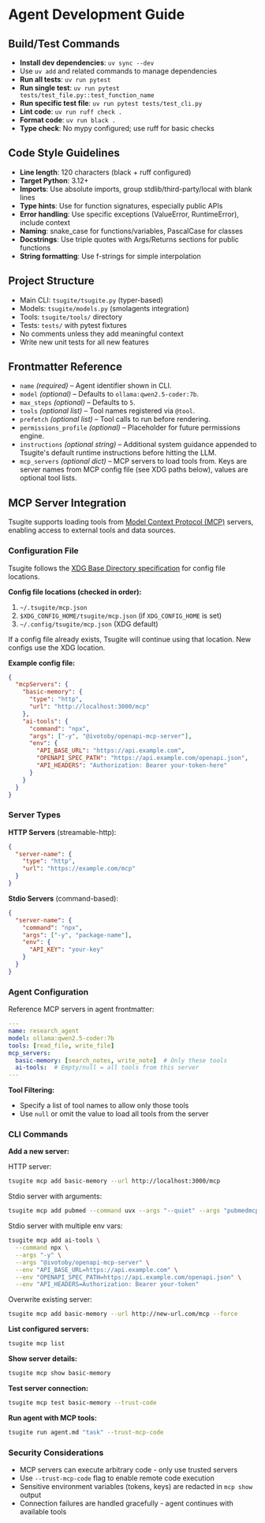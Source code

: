 # Agent Development Guide

## Build/Test Commands

- **Install dev dependencies**: `uv sync --dev`
- Use `uv add` and related commands to manage dependencies
- **Run all tests**: `uv run pytest`
- **Run single test**: `uv run pytest tests/test_file.py::test_function_name`
- **Run specific test file**: `uv run pytest tests/test_cli.py`
- **Lint code**: `uv run ruff check .`
- **Format code**: `uv run black .`
- **Type check**: No mypy configured; use ruff for basic checks

## Code Style Guidelines

- **Line length**: 120 characters (black + ruff configured)
- **Target Python**: 3.12+
- **Imports**: Use absolute imports, group stdlib/third-party/local with blank lines
- **Type hints**: Use for function signatures, especially public APIs
- **Error handling**: Use specific exceptions (ValueError, RuntimeError), include context
- **Naming**: snake_case for functions/variables, PascalCase for classes
- **Docstrings**: Use triple quotes with Args/Returns sections for public functions
- **String formatting**: Use f-strings for simple interpolation

## Project Structure

- Main CLI: `tsugite/tsugite.py` (typer-based)
- Models: `tsugite/models.py` (smolagents integration)
- Tools: `tsugite/tools/` directory
- Tests: `tests/` with pytest fixtures
- No comments unless they add meaningful context
- Write new unit tests for all new features

## Frontmatter Reference

- `name` *(required)* – Agent identifier shown in CLI.
- `model` *(optional)* – Defaults to `ollama:qwen2.5-coder:7b`.
- `max_steps` *(optional)* – Defaults to `5`.
- `tools` *(optional list)* – Tool names registered via `@tool`.
- `prefetch` *(optional list)* – Tool calls to run before rendering.
- `permissions_profile` *(optional)* – Placeholder for future permissions engine.
- `instructions` *(optional string)* – Additional system guidance appended to Tsugite's default runtime instructions before hitting the LLM.
- `mcp_servers` *(optional dict)* – MCP servers to load tools from. Keys are server names from MCP config file (see XDG paths below), values are optional tool lists.

## MCP Server Integration

Tsugite supports loading tools from [Model Context Protocol (MCP)](https://modelcontextprotocol.io/) servers, enabling access to external tools and data sources.

### Configuration File

Tsugite follows the [XDG Base Directory specification](https://wiki.archlinux.org/title/XDG_Base_Directory) for config file locations.

**Config file locations (checked in order):**
1. `~/.tsugite/mcp.json`
2. `$XDG_CONFIG_HOME/tsugite/mcp.json` (if `XDG_CONFIG_HOME` is set)
3. `~/.config/tsugite/mcp.json` (XDG default)

If a config file already exists, Tsugite will continue using that location. New configs use the XDG location.

**Example config file:**

```json
{
  "mcpServers": {
    "basic-memory": {
      "type": "http",
      "url": "http://localhost:3000/mcp"
    },
    "ai-tools": {
      "command": "npx",
      "args": ["-y", "@ivotoby/openapi-mcp-server"],
      "env": {
        "API_BASE_URL": "https://api.example.com",
        "OPENAPI_SPEC_PATH": "https://api.example.com/openapi.json",
        "API_HEADERS": "Authorization: Bearer your-token-here"
      }
    }
  }
}
```

### Server Types

**HTTP Servers** (streamable-http):
```json
{
  "server-name": {
    "type": "http",
    "url": "https://example.com/mcp"
  }
}
```

**Stdio Servers** (command-based):
```json
{
  "server-name": {
    "command": "npx",
    "args": ["-y", "package-name"],
    "env": {
      "API_KEY": "your-key"
    }
  }
}
```

### Agent Configuration

Reference MCP servers in agent frontmatter:

```yaml
---
name: research_agent
model: ollama:qwen2.5-coder:7b
tools: [read_file, write_file]
mcp_servers:
  basic-memory: [search_notes, write_note]  # Only these tools
  ai-tools:  # Empty/null = all tools from this server
---
```

**Tool Filtering:**
- Specify a list of tool names to allow only those tools
- Use `null` or omit the value to load all tools from the server

### CLI Commands

**Add a new server:**

HTTP server:
```bash
tsugite mcp add basic-memory --url http://localhost:3000/mcp
```

Stdio server with arguments:
```bash
tsugite mcp add pubmed --command uvx --args "--quiet" --args "pubmedmcp@0.1.3" --env "UV_PYTHON=3.12"
```

Stdio server with multiple env vars:
```bash
tsugite mcp add ai-tools \
  --command npx \
  --args "-y" \
  --args "@ivotoby/openapi-mcp-server" \
  --env "API_BASE_URL=https://api.example.com" \
  --env "OPENAPI_SPEC_PATH=https://api.example.com/openapi.json" \
  --env "API_HEADERS=Authorization: Bearer your-token"
```

Overwrite existing server:
```bash
tsugite mcp add basic-memory --url http://new-url.com/mcp --force
```

**List configured servers:**
```bash
tsugite mcp list
```

**Show server details:**
```bash
tsugite mcp show basic-memory
```

**Test server connection:**
```bash
tsugite mcp test basic-memory --trust-code
```

**Run agent with MCP tools:**
```bash
tsugite run agent.md "task" --trust-mcp-code
```

### Security Considerations

- MCP servers can execute arbitrary code - only use trusted servers
- Use `--trust-mcp-code` flag to enable remote code execution
- Sensitive environment variables (tokens, keys) are redacted in `mcp show` output
- Connection failures are handled gracefully - agent continues with available tools
